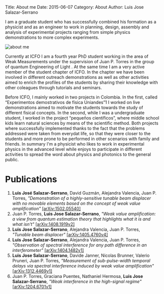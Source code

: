 Title: About me
Date: 2015-06-07
Category: About
Author: Luis Jose Salazar-Serrano

I am a graduate student who has successfully combined his formation as a physicist and as an engineer to work in planning, design, assembly and analysis of experimental projects ranging from simple physics demonstrations to more complex experiments. 

![about me]({attach}images/about-me.jpg)

Currently at ICFO I am a fourth year PhD student working in the area of Weak Measurements under the supervision of Juan P. Torres in the group of quantum Engineering of Light . At the same time I am a very active member of the student chapter of ICFO. In the chapter we have been involved in different outreach demonstrations as well as other activities aimed to enrich the profiles of the students by sharing their knowledge with other coleagues through tutorials and seminars. 

Before ICFO, I mainly worked in two projects in Colombia. In the first, called “Experimentos demostrativos de física Uniandes”1 I worked on live demonstrations aimed to motivate the students towards the study of different fisical concepts. In the second, while I was a undergraduate student, I worked in the project “pequeños científicos”, where middle school kids learn natural sciences by means of the scientific method. Both projects where successfully implemented thanks to the fact that the problems addressed were taken from everydat life, so that they were closer to the students and more prone to be performed in other scenarios with family and friends.
In summary I'm a physicist who likes to work in experimental physics in the advanced level while enjoys to participate in different activities to spread the word about physics and photonics to the general public.

Publications
============

1. **Luis José Salazar-Serrano**, David Guzmán, Alejandra Valencia, Juan P. Torres, *"Demonstration of a highly-sensitive tunable beam displacer with no movable elements based on the concept of weak value amplification"* [[arXiv:1502.05540]](http://arxiv.org/abs/1502.05540)
2. Juan P. Torres, **Luis Jose Salazar-Serrano**, *"Weak value amplification: a view from quantum estimation theory that highlights what it is and what isn't"* [[arXiv:1408.1919v2]](http://arxiv.org/abs/1408.1919)
3. **Luis Jose Salazar-Serrano**, Alejandra Valencia, Juan P. Torres, *"Tunable beam displacer"* [[arXiv:1405.4760v4]](http://arxiv.org/abs/1405.4760)
4. **Luis Jose Salazar-Serrano**, Alejandra Valencia, Juan P. Torres, *"Observation of spectral interference for any path difference in an interferometer"* [[arXiv:1404.1482v1]](http://arxiv.org/abs/1404.1482)
5. **Luis Jose Salazar-Serrano**, Davide Janner, Nicolas Brunner, Valerio Pruneri, Juan P. Torres, *"Measurement of sub-pulse-width temporal delays via spectral interference induced by weak value amplification"* [[arXiv:1312.4469v1]](http://arxiv.org/abs/1312.4469) 
6. Juan P. Torres, Graciana Puentes, Nathaniel Hermosa, **Luis Jose Salazar-Serrano**, *"Weak interference in the high-signal regime"* [[arXiv:1204.6701v1]](http://arxiv.org/abs/1204.6701)
